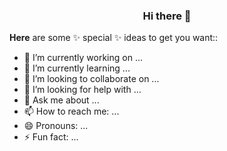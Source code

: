<h3 style="text-align: center">Hi there 👋 </h3>

**Here** are some ✨ special ✨ ideas to get you want::

- 🔭 I’m currently working on ...
- 🌱 I’m currently learning ...
- 👯 I’m looking to collaborate on ...
- 🤔 I’m looking for help with ...
- 💬 Ask me about ...
- 📫 How to reach me: ...
- 😄 Pronouns: ...
- ⚡ Fun fact: ...

 
